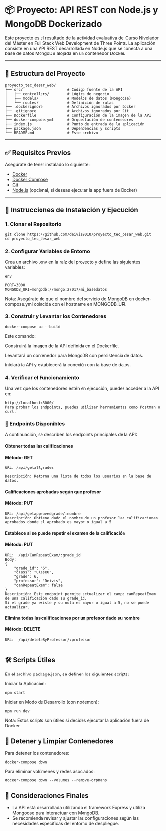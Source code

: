 # 📦 Proyecto: API REST con Node.js y MongoDB Dockerizado

Este proyecto es el resultado de la actividad evaluativa del Curso Nivelador del Máster en Full Stack Web Development de Three Points. La aplicación consiste en una API REST desarrollada en Node.js que se conecta a una base de datos MongoDB alojada en un contenedor Docker.

---

## 📁 Estructura del Proyecto

```
proyecto_tec_desar_web/
├── src/                    # Código fuente de la API
│   ├── controllers/        # Lógica de negocio
│   ├── models/             # Modelos de datos (Mongoose)
│   └── routes/             # Definición de rutas
├── .dockerignore           # Archivos ignorados por Docker
├── .gitignore              # Archivos ignorados por Git
├── Dockerfile              # Configuración de la imagen de la API
├── docker-compose.yml      # Orquestación de contenedores
├── index.js                # Punto de entrada de la aplicación
├── package.json            # Dependencias y scripts
└── README.md               # Este archivo
```
---

## ✅ Requisitos Previos

Asegúrate de tener instalado lo siguiente:

- [Docker](https://www.docker.com/products/docker-desktop)
- [Docker Compose](https://docs.docker.com/compose/install/)
- [Git](https://git-scm.com/)
- [Node.js](https://nodejs.org/) (opcional, si deseas ejecutar la app fuera de Docker)

---

## 🚀 Instrucciones de Instalación y Ejecución


### 1. Clonar el Repositorio

```
git clone https://github.com/deivis9010/proyecto_tec_desar_web.git
cd proyecto_tec_desar_web
```


### 2. Configurar Variables de Entorno
Crea un archivo .env en la raíz del proyecto y define las siguientes variables:
```
env

PORT=3000
MONGODB_URI=mongodb://mongo:27017/mi_basedatos
```
Nota: Asegúrate de que el nombre del servicio de MongoDB en docker-compose.yml coincida con el hostname en MONGODB_URI.

### 3. Construir y Levantar los Contenedores

```
docker-compose up --build
```
Este comando:

Construirá la imagen de la API definida en el Dockerfile.

Levantará un contenedor para MongoDB con persistencia de datos.

Iniciará la API y establecerá la conexión con la base de datos.

### 4. Verificar el Funcionamiento
Una vez que los contenedores estén en ejecución, puedes acceder a la API en:

```
http://localhost:8000/
Para probar los endpoints, puedes utilizar herramientas como Postman o curl.
```

### 🧪 Endpoints Disponibles
A continuación, se describen los endpoints principales de la API:

#### Obtener todas las calificaciones
#### Método: GET
```
URL: /api/getallgrades

Descripción: Retorna una lista de todos los usuarios en la base de datos.
```
#### Calificaciones aprobadas según que profesor
#### Método: PUT
```
URL: /api/getapprovedgrade/:nombre
Descripción: Obtiene dado el nombre de un profesor las calificaciones aprobados donde el aprobado es mayor o igual a 5
```
#### Establece si se puede repetir el examen de la calificación
#### Método: PUT
```
URL:  /api/CanRepeatExam/:grade_id
Body:
{
    "grade_id": "6",
    "class": "Clase6",
    "grade": 6,
    "professor": "Deivis",
    "canRepeatExam": false
}
Descripción: Este endpoint permite actualizar el campo canRepeatExam de una calificación dado su grade_id.
Si el grade ya existe y su nota es mayor o igual a 5, no se puede actualizar.
```
#### Elimina todas las calificaciones por un profesor dado su nombre
#### Método: DELETE
```
URL:  /api/deleteByProfessor/:professor


```


## 🛠️ Scripts Útiles
En el archivo package.json, se definen los siguientes scripts:

Iniciar la Aplicación:
```
npm start
```
Iniciar en Modo de Desarrollo (con nodemon):
```
npm run dev
```
Nota: Estos scripts son útiles si decides ejecutar la aplicación fuera de Docker.

## 🧹 Detener y Limpiar Contenedores
Para detener los contenedores:
```
docker-compose down
```
Para eliminar volúmenes y redes asociados:
```
docker-compose down --volumes --remove-orphans
```

## 📌 Consideraciones Finales

* La API está desarrollada utilizando el framework Express y utiliza Mongoose para interactuar con MongoDB.
* Se recomienda revisar y ajustar las configuraciones según las necesidades específicas del entorno de despliegue.
